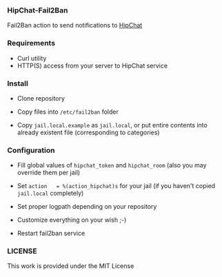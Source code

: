 ### HipChat-Fail2Ban 

Fail2Ban action to send notifications to [HipChat](https://www.hipchat.com)

### Requirements

* Curl utility
* HTTP(S) access from your server to HipChat service

### Install

  * Clone repository
   
  * Copy files into `/etc/fail2ban` folder
  
  * Copy `jail.local.example` as `jail.local`, or put entire contents into already existent file (corresponding to categories)

### Configuration

* Fill global values of `hipchat_token` and `hipchat_room` (also you may override them per jail)

* Set `action   = %(action_hipchat)s` for your jail (if you haven't copied `jail.local` completely)
 
* Set proper logpath depending on your repository

* Customize everything on your wish ;-)

* Restart fail2ban service

### LICENSE

This work is provided under the MIT License
